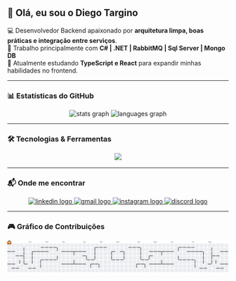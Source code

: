 ## 👋 Olá, eu sou o Diego Targino  

💻 Desenvolvedor Backend apaixonado por **arquitetura limpa, boas práticas e integração entre serviços**.  
🚀 Trabalho principalmente com **C# | .NET | RabbitMQ | Sql Server | Mongo DB**  
🌱 Atualmente estudando **TypeScript e React** para expandir minhas habilidades no frontend.  

---

### 📊 Estatísticas do GitHub  

<div align="center">
  <img src="https://github-readme-stats.vercel.app/api?username=diego-targino&show_icons=true&count_private=true&theme=dracula&hide_border=false" height="160" alt="stats graph" />
  <img src="https://github-readme-stats.vercel.app/api/top-langs?username=diego-targino&layout=compact&theme=dracula&hide_border=false" height="160" alt="languages graph" />
</div>

---

### 🛠️ Tecnologias & Ferramentas  

<div align="center">
  <img src="https://skillicons.dev/icons?i=cs,dotnet,ts,js,react,py,postgresql,git,github" height="45" />
</div>

---

### 📬 Onde me encontrar  

<div align="center">
  <a href="https://www.linkedin.com/in/diego-targino-a18015211" target="_blank">
    <img src="https://img.shields.io/static/v1?message=LinkedIn&logo=linkedin&label=&color=0077B5&logoColor=white&style=for-the-badge" height="30" alt="linkedin logo" />
  </a>
  <a href="mailto:diego.targino314@gmail.com">
    <img src="https://img.shields.io/static/v1?message=Gmail&logo=gmail&label=&color=D14836&logoColor=white&style=for-the-badge" height="30" alt="gmail logo" />
  </a>
  <a href="https://instagram.com/diego.targin0" target="_blank">
    <img src="https://img.shields.io/static/v1?message=Instagram&logo=instagram&label=&color=E4405F&logoColor=white&style=for-the-badge" height="30" alt="instagram logo" />
  </a>
  <a href="https://discord.gg/targin0" target="_blank">
    <img src="https://img.shields.io/static/v1?message=Discord&logo=discord&label=&color=7289DA&logoColor=white&style=for-the-badge" height="30" alt="discord logo" />
  </a>
</div>

---

### 🎮 Gráfico de Contribuições  

<picture>
  <source media="(prefers-color-scheme: dark)" srcset="https://raw.githubusercontent.com/diego-targino/diego-targino/output/pacman-contribution-graph-dark.svg">
  <source media="(prefers-color-scheme: light)" srcset="https://raw.githubusercontent.com/diego-targino/diego-targino/output/pacman-contribution-graph.svg">
  <img alt="pacman contribution graph" src="https://raw.githubusercontent.com/diego-targino/diego-targino/output/pacman-contribution-graph.svg">
</picture>
